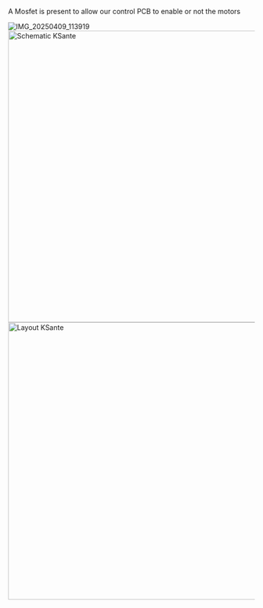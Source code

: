 A Mosfet is present to allow our control PCB to enable or not the motors

![IMG_20250409_113919](https://github.com/Templatew/SkyRocket/blob/main/PCB/KSante_PCB/IMG_20250409_113919.jpg)
<img width="594" alt="Schematic KSante" src="https://github.com/user-attachments/assets/bb108e61-bc67-4acb-ac33-dd78c34680e4" />
<img width="565" alt="Layout KSante" src="https://github.com/user-attachments/assets/4ba05cc3-f4f9-4c2a-b161-cfde73cbb54c" />
